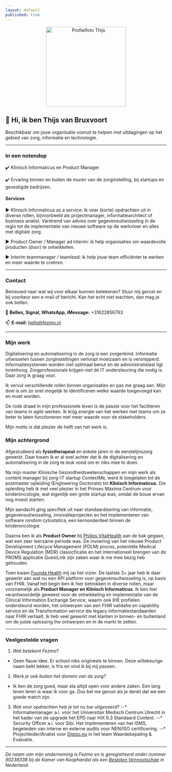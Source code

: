 ```yaml
---
layout: default
published: true
---
```

<div style="text-align: center;">
<img src="{{ site.baseurl }}/images/Thijs.png" alt="Profielfoto Thijs" align="center" style="width: 250px;"/>
</div>

## :wave: Hi, ik ben Thijs van Bruxvoort 
Beschikbaar om jouw organisatie vooruit te helpen met uitdagingen op het gebied van zorg, informatie en technologie.

---

### In een notendop

:heavy_check_mark: Klinisch Informaticus en Product Manager

:heavy_check_mark: Ervaring binnen en buiten de muren van de zorginstelling, bij startups en gevestigde bedrijven.

#### Services

:arrow_forward: Klinisch Informaticus as a service: Ik voer (korte) opdrachten uit in diverse rollen, bijvoorbeeld als projectmanager, informatiearchitect of business analist. Variërend van advies over gegevensuitwisseling in de regio tot de implementatie van nieuwe software op de werkvloer en alles met digitale zorg.

:arrow_forward: Product Owner / Manager ad interim: ik help organisaties om waardevolle producten (door) te ontwikkelen.

:arrow_forward: Interim teammanager / teamlead: ik help jouw team efficiënter te werken en meer waarde te creëren.

---

### Contact

Benieuwd naar wat wij voor elkaar kunnen betekenen? Stuur mij gerust en bij voorkeur een e-mail of bericht. Kan het echt niet wachten, dan mag je ook bellen.

:iphone: **Bellen, Signal, WhatsApp, iMessage:** +31622856763

:mailbox: **E-mail:** [hello@fezmo.nl](mailto:hello@fezmo.nl)

---

### Mijn werk

Digitalisering en automatisering in de zorg is een zorgenkind. Informatie uitwisselen tussen zorginstellingen verloopt moeizaam en is versnipperd. Informatiesystemen worden niet optimaal benut en de administratielast ligt torenhoog. Zorgprofessionals krijgen niet de IT ondersteuning die nodig is. Daar zorg ik graag voor.

Ik vervul verschillende rollen binnen organisaties en pas me graag aan. Mijn doel is om zo snel mogelijk te identificeren welke waarde toegevoegd kan en moet worden. 

De rode draad in mijn professionele leven is de passie voor het faciliteren van teams in *agile* werken. Ik krijg energie van het werken met teams om ze beter te laten functioneren met meer waarde voor de stakeholders. 

Mijn motto is dat plezier de helft van het werk is.

### Mijn achtergrond

Afgestudeerd als **fysiotherapeut** en enkele jaren in de eerstelijnszorg gewerkt. Daar kwam ik er al snel achter dat ik de digitalisering en automatisering in de zorg te leuk vond om er niks mee te doen.

Na mijn master Klinische Gezondheidswetenschappen en mijn werk als content manager bij zorg-IT startup ContextMe, werd ik toegelaten tot de postmaster opleiding (Engineering Doctorate) tot **Klinisch Informaticus**. Die opleiding heb ik met veel plezier in het Prinses Máxima Centrum voor kinderoncologie, wat eigenlijk een grote startup was, omdat de bouw ervan nog moest starten.

Mijn aandacht ging specifiek uit naar standaardisering van informatie, gegevensuitwisseling, innovatieprojecten en het implementeren van software rondom cytostatica, een kernonderdeel binnen de kinderoncologie.

Daarna ben ik als **Product Owner** bij [Philips VitalHealth](https://www.philips.be/healthcare/sites/vitalhealth/homepage) aan de bak gegaan, wat een zeer leerzame periode was. De invoering van het nieuwe Product Development Lifecyce Management (PDLM) proces, potentiële Medical Device Regulation (MDR) classicficatie én het internationeel brengen van de PROMS applicatie QuestLink zijn zaken waar ik me mee bezig heb gehouden.

Toen kwam [Founda Health](https://foundahealth.com) mij op het vizier. De laatste 3+ jaar heb ik daar gewerkt aan wat nu een API platform voor gegevensuitwisseling is, op basis van FHIR. Vanaf het begin ben ik hier betrokken in diverse rollen, maar voornamelijk als **Product Manager en Klinisch Informaticus**. Ik ben hier verantwoordelijk geweest voor de ontwikkeling en implementatie van de Clinical Information Exchange Service, waarin ook IHE profielen ondersteund worden, het ontwerpen van een FHIR validatie en capability service en de Transformation service die legacy informatiestandaarden naar FHIR vertaalt.
Ik heb veel gewerkt met klanten in binnen- en buitenland om de juiste oplossing the ontwerpen en in de markt te zetten.

---

### Veelgestelde vragen

1. _Wat betekent Fezmo?_
- Geen flauw idee. Er schoot niks origineels te binnen. Deze willekeurige naam bekt lekker, is fris en vind ik bij mij passen.

2. _Werk je ook buiten het domein van de zorg?_
- Ik ken de zorg goed, maar sta altijd open voor andere zaken. Een lang leven leren is waar ik voor ga. Dus bel me gerust als je denkt dat we een goede match zijn.

3. _Wat voor opdrachten heb je tot nu toe uitgevoerd?_
--* Informatiemanager a.i. voor het Universitair Medisch Centrum Utrecht in het kader van de upgrade het EPD naar HiX 6.3 Standaard Content.
--* Security Officer a.i. voor Sibi. Het implementeren van het ISMS, begeleiden van interne en externe audits voor NEN/ISO certificering.
--* Projectleider/Analist voor [Digizo.nu](https://digizo.nu/) in het team Waardebepaling & Evaluatie. 

---

_De naam van mijn onderneming is Fezmo en is geregistreerd onder nummer 90238338 bij de Kamer van Koophandel als een [Besloten Vennootschap](https://en.wikipedia.org/wiki/Besloten_vennootschap) in Nederland._
